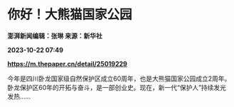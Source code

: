 # 你好！大熊猫国家公园
**澎湃新闻编辑：张琳 来源：新华社**

**2023-10-22 07:49**

**https://m.thepaper.cn/detail/25019229**

今年是四川卧龙国家级自然保护区成立60周年，也是大熊猫国家公园成立2周年。卧龙保护区60年的开拓与奋斗，是一部创业史。现在，新一代“保护人”持续发光发热……